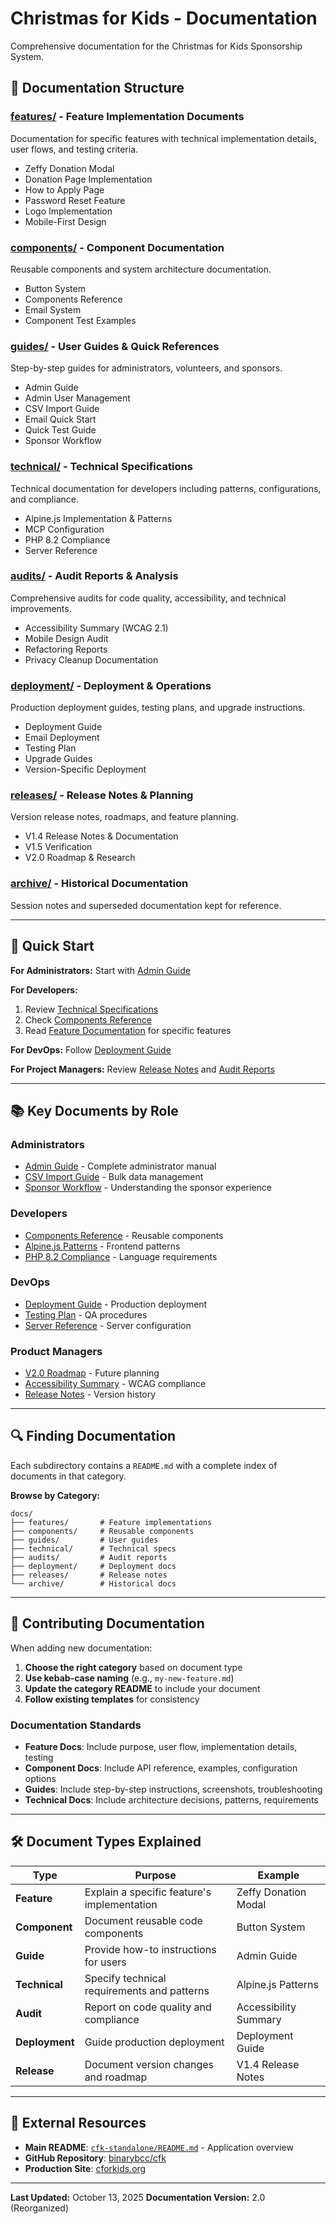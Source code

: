 # Christmas for Kids - Documentation

Comprehensive documentation for the Christmas for Kids Sponsorship System.

## 📁 Documentation Structure

### [**features/**](features/) - Feature Implementation Documents
Documentation for specific features with technical implementation details, user flows, and testing criteria.

- Zeffy Donation Modal
- Donation Page Implementation
- How to Apply Page
- Password Reset Feature
- Logo Implementation
- Mobile-First Design

### [**components/**](components/) - Component Documentation
Reusable components and system architecture documentation.

- Button System
- Components Reference
- Email System
- Component Test Examples

### [**guides/**](guides/) - User Guides & Quick References
Step-by-step guides for administrators, volunteers, and sponsors.

- Admin Guide
- Admin User Management
- CSV Import Guide
- Email Quick Start
- Quick Test Guide
- Sponsor Workflow

### [**technical/**](technical/) - Technical Specifications
Technical documentation for developers including patterns, configurations, and compliance.

- Alpine.js Implementation & Patterns
- MCP Configuration
- PHP 8.2 Compliance
- Server Reference

### [**audits/**](audits/) - Audit Reports & Analysis
Comprehensive audits for code quality, accessibility, and technical improvements.

- Accessibility Summary (WCAG 2.1)
- Mobile Design Audit
- Refactoring Reports
- Privacy Cleanup Documentation

### [**deployment/**](deployment/) - Deployment & Operations
Production deployment guides, testing plans, and upgrade instructions.

- Deployment Guide
- Email Deployment
- Testing Plan
- Upgrade Guides
- Version-Specific Deployment

### [**releases/**](releases/) - Release Notes & Planning
Version release notes, roadmaps, and feature planning.

- V1.4 Release Notes & Documentation
- V1.5 Verification
- V2.0 Roadmap & Research

### [**archive/**](archive/) - Historical Documentation
Session notes and superseded documentation kept for reference.

---

## 🚀 Quick Start

**For Administrators:**
Start with [Admin Guide](guides/admin-guide.md)

**For Developers:**
1. Review [Technical Specifications](technical/)
2. Check [Components Reference](components/components-reference.md)
3. Read [Feature Documentation](features/) for specific features

**For DevOps:**
Follow [Deployment Guide](deployment/deployment-guide.md)

**For Project Managers:**
Review [Release Notes](releases/) and [Audit Reports](audits/)

---

## 📚 Key Documents by Role

### Administrators
- [Admin Guide](guides/admin-guide.md) - Complete administrator manual
- [CSV Import Guide](guides/csv-import-guide.md) - Bulk data management
- [Sponsor Workflow](guides/sponsor-workflow.md) - Understanding the sponsor experience

### Developers
- [Components Reference](components/components-reference.md) - Reusable components
- [Alpine.js Patterns](technical/alpine-js-patterns.md) - Frontend patterns
- [PHP 8.2 Compliance](technical/php-82-compliance.md) - Language requirements

### DevOps
- [Deployment Guide](deployment/deployment-guide.md) - Production deployment
- [Testing Plan](deployment/testing-plan.md) - QA procedures
- [Server Reference](technical/server-reference.md) - Server configuration

### Product Managers
- [V2.0 Roadmap](releases/v2.0-roadmap.md) - Future planning
- [Accessibility Summary](audits/accessibility-summary.md) - WCAG compliance
- [Release Notes](releases/v1.4-release-notes.md) - Version history

---

## 🔍 Finding Documentation

Each subdirectory contains a `README.md` with a complete index of documents in that category.

**Browse by Category:**
```
docs/
├── features/       # Feature implementations
├── components/     # Reusable components
├── guides/         # User guides
├── technical/      # Technical specs
├── audits/         # Audit reports
├── deployment/     # Deployment docs
├── releases/       # Release notes
└── archive/        # Historical docs
```

---

## 📝 Contributing Documentation

When adding new documentation:

1. **Choose the right category** based on document type
2. **Use kebab-case naming** (e.g., `my-new-feature.md`)
3. **Update the category README** to include your document
4. **Follow existing templates** for consistency

### Documentation Standards

- **Feature Docs**: Include purpose, user flow, implementation details, testing
- **Component Docs**: Include API reference, examples, configuration options
- **Guides**: Include step-by-step instructions, screenshots, troubleshooting
- **Technical Docs**: Include architecture decisions, patterns, requirements

---

## 🛠️ Document Types Explained

| Type | Purpose | Example |
|------|---------|---------|
| **Feature** | Explain a specific feature's implementation | Zeffy Donation Modal |
| **Component** | Document reusable code components | Button System |
| **Guide** | Provide how-to instructions for users | Admin Guide |
| **Technical** | Specify technical requirements and patterns | Alpine.js Patterns |
| **Audit** | Report on code quality and compliance | Accessibility Summary |
| **Deployment** | Guide production deployment | Deployment Guide |
| **Release** | Document version changes and roadmap | V1.4 Release Notes |

---

## 🔗 External Resources

- **Main README**: [`cfk-standalone/README.md`](../README.md) - Application overview
- **GitHub Repository**: [binarybcc/cfk](https://github.com/binarybcc/cfk)
- **Production Site**: [cforkids.org](https://cforkids.org)

---

**Last Updated:** October 13, 2025
**Documentation Version:** 2.0 (Reorganized)
